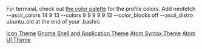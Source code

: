 For terminal, check out [the color palette](https://github.com/JohnOberhauser/sekiro-autumn-ubuntu-theme/color_palette.yaml) for the profile colors.
Add
neofetch --ascii_colors 14 9 13 --colors 9 9 9 9 9 13 --color_blocks off --ascii_distro ubuntu_old
at the end of your .bashrc

[Icon Theme](https://github.com/JohnOberhauser/sekiro-autumn-icons)
[Gnome Shell and Application Theme](https://github.com/JohnOberhauser/sekiro-autumn-gnome-theme)
[Atom Syntax Theme](https://atom.io/themes/sekiro-autumn-syntax)
[Atom UI Theme](https://atom.io/themes/sekiro-autumn-ui)
